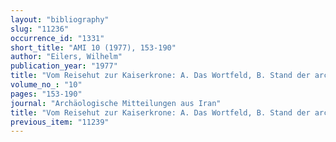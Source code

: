 ```yaml
---
layout: "bibliography"
slug: "11236"
occurrence_id: "1331"
short_title: "AMI 10 (1977), 153-190"
author: "Eilers, Wilhelm"
publication_year: "1977"
title: "Vom Reisehut zur Kaiserkrone: A. Das Wortfeld, B. Stand der archäologischen Forschung zu den iranischen Kronen"
volume_no_: "10"
pages: "153-190"
journal: "Archäologische Mitteilungen aus Iran"
title: "Vom Reisehut zur Kaiserkrone: A. Das Wortfeld, B. Stand der archäologischen Forschung zu den iranischen Kronen"
previous_item: "11239"
---
```

